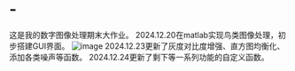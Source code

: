 # -
这是我的数字图像处理期末大作业。
2024.12.20在matlab实现鸟类图像处理，初步搭建GUI界面。
![image](https://github.com/user-attachments/assets/fb551f37-60d7-44d3-b206-1d644f1183cc)
2024.12.23更新了灰度对比度增强、直方图均衡化、添加各类噪声等函数。
2024.12.24更新了剩下等一系列功能的自定义函数。
